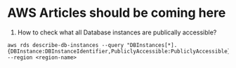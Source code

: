 # AWS Articles should be coming here

1. How to check what all Database instances are publically accessible?
````
aws rds describe-db-instances --query "DBInstances[*].{DBInstance:DBInstanceIdentifier,PubliclyAccessible:PubliclyAccessible}" --region <region-name>
````